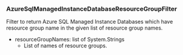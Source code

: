 ### AzureSqlManagedInstanceDatabaseResourceGroupFilter
Filter to return Azure SQL Managed Instance Databases which have resource group name in the given list of resource group names.

- resourceGroupNames: list of System.Strings
  - List of names of resource groups.
